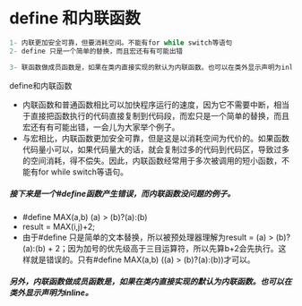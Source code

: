 # define 和内联函数

```cpp
1- 内联更加安全可靠，但要消耗空间。不能有for while switch等语句
2- define 只是一个简单的替换，而且宏还有有可能出错

3- 联函数做成员函数是，如果在类内直接实现的默认为内联函数。也可以在类外显示声明为inline。
```



define和内联函数

- 内联函数和普通函数相比可以加快程序运行的速度，因为它不需要中断，相当于直接把函数执行的代码直接复制到代码段，而宏只是一个简单的替换，而且宏还有有可能出错，一会儿为大家举个例子。
- 与宏相比，内联函数更加安全可靠，但是这是以消耗空间为代价的。如果函数代码量小可以，如果代码量大的话，就会复制过多的代码到代码区，导致过多的空间消耗，得不偿失。因此，内联函数经常用于多次被调用的短小函数，不能有for while switch等语句。

##### 接下来是一个#define函数产生错误，而内联函数没问题的例子。

- \#define MAX(a,b) (a) > (b)?(a):(b)
- result = MAX(i,j)+2;
- 由于#define 只是简单的文本替换，所以被预处理器理解为result = (a) > (b)?(a):(b) + 2；因为加号的优先级高于三目运算符，所以先算b+2会先执行。这样就是错误的。只有#define MAX(a,b) ((a) > (b)?(a):(b))才可以。

##### 另外，内联函数做成员函数是，如果在类内直接实现的默认为内联函数。也可以在类外显示声明为inline。